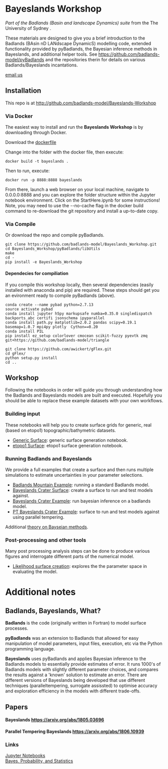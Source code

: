 # Bayeslands Workshop

*Part of the Badlands (Basin and landscape Dynamics) suite* from the The University of Sydney  .

These materials are designed to give you a brief introduction to the Badlands (BAsin nD LANdscape DynamicS) modelling code, extended functionality provided by pyBadlands, the Bayesian inference methods in Bayeslands, and additional helper tools. 
See https://github.com/badlands-model/pyBadlands and the repositories therin for details on various Badlands/Bayeslands incantations.

[email us](mailto:nathaniel.butterworth@sydney.edu.au)


## Installation

This repo is at http://github.com/badlands-model/Bayeslands-Workshop


### Via Docker

The easiest way to install and run the **Bayeslands Workshop** is by downloading through Docker.

Download the [dockerfile](Docker_details/Dockerfile) 

Change into the folder with the docker file, then execute:

``` 
docker build -t bayeslands . 
```

Then to run, execute:

```
docker run -p 8888:8888 bayeslands
```

From there, launch a web browser on your local machine, navigate to 0.0.0.0:8888 and you can explore the folder structure within the Jupyter notebook environment. Click on the StartHere.ipynb for some instructions! Note, you may need to use the --no-cache flag in the docker build command to re-download the git repository and install a up-to-date copy.


### Via Compile

Or download the repo and compile pyBadlands.

```
git clone https://github.com/badlands-model/Bayeslands_Workshop.git
cd Bayeslands_Workshop/pyBadlands/libUtils
make 
cd -
pip install -e Bayeslands_Workshop
```

#### Dependecies for compiliation

If you compile this workshop locally, then several dependencies (easily installed with anaconda and pip) are required. These steps should get you an evironment ready to compile pyBadlands (above).

```
conda create --name pybad python=2.7.13 
source activate pybad
conda install jupyter h5py markupsafe numba=0.35.0 singledispatch backports_abc certifi jsonschema ipyparallel
conda install path.py matplotlib=2.0.2 pandas scipy=0.19.1 basemap=1.0.7 mpi4py plotly  Cython==0.20 
conda install PIL  
pip install ez_setup colorlover cmocean scikit-fuzzy pyevtk zmq git+https://github.com/badlands-model/triangle

git clone https://github.com/awickert/gFlex.git 
cd gFlex/
python setup.py install
cd ..
```


## Workshop

Following the notebooks in order will guide you through understanding how the Badlands and Bayeslands models are built and executed. Hopefully you should be able to replace these example datasets with your own workflows.


### Building input

These notebooks will help you to create surface grids for generic, real (based on etopo1) topographic/bathymetric datasets.

* [Generic Surface](Examples/topoCreate.ipynb): generic surface generation notebook.
* [etopo1 Surface](Examples/etopoGen.ipynb): etopo1 surface generation notebook.


### Running Badlands and Bayeslands

We provide a full examples that create a surface and then runs multiple simulations to estimate uncertainties in your parameter selections.

* [Badlands Mountain Example](Examples/mountain.ipynb): running a standard Badlands model.
* [Bayeslands Crater Surface](Examples/bl_topogenr.ipynb): create a surface to run and test models against.
* [Bayeslands Crater Example](Examples/bl_mcmc.ipynb): run bayesian inference on a badlands model.
* [PT Bayeslands Crater Example](Examples/ptBayeslands.ipynb): surface to run and test models against using parallel tempering.

Additional [theory on Bayseian methods](Bayeslands_Workshop2018.pdf).
 
### Post-processing and other tools

Many post processing analysis steps can be done to produce various figures and interrogate different parts of the numerical model.

* [Likelihood surface creation](Examples/bl_surflikl.ipynb): explores the the parameter space in evaluating the model.


# Additional notes

## Badlands, Bayeslands, What?

**Badlands** is the code (originally written in Fortran) to model surface processes.

**pyBadlands** was an extension to Badlands that allowed for easy manipulation of model parameters, input files, execution, etc via the Python programming language.

**Bayeslands** uses pyBadlands and applies Bayesian inference to the Badlands models to essentially provide estimates of error. It runs 1000's of Badlands models with slightly different parameter choices, and compares the results against a 'known' solution to estimate an error. There are different versions of Bayeslands being developed that use different techniques (paralleltempering, surrogate assissted) to optimise accuracy and exploration efficiency in the models with different trade-offs.

## Papers

#### Bayeslands https://arxiv.org/abs/1805.03696
#### Parallel Tempering Bayeslands https://arxiv.org/abs/1806.10939

### Links 

[Jupyter Notebooks](http://www.jupyter.org)  
[Bayes, Probability, and Statistics](https://towardsdatascience.com/basic-probability-theory-and-statistics-3105ab637213)
